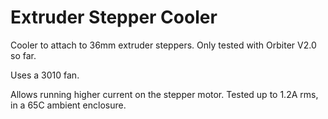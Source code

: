 # Extruder Stepper Cooler

Cooler to attach to 36mm extruder steppers. Only tested with Orbiter V2.0 so far.

Uses a 3010 fan.

Allows running higher current on the stepper motor. Tested up to 1.2A rms, in a 65C ambient enclosure.
